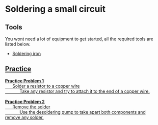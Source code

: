 # Soldering a small circuit

## Tools
You wont need a lot of equipment to get started, all the required tools are listed below.

- <a href="https://tinyurl.com/2wepuamc" target="_blank">Soldering iron



## Practice
**Practice Problem 1**<br/>
&nbsp;&nbsp;&nbsp;&nbsp;&nbsp;&nbsp;Solder a resistor to a copper wire<br/>&nbsp;&nbsp;&nbsp;&nbsp;&nbsp;&nbsp;&nbsp;&nbsp;&nbsp;&nbsp;&nbsp;&nbsp;Take any resistor and try to attach it to the end of a copper wire.
<br><br>
**Practice Problem 2**<br>
&nbsp;&nbsp;&nbsp;&nbsp;&nbsp;&nbsp;Remove the solder<br/>&nbsp;&nbsp;&nbsp;&nbsp;&nbsp;&nbsp;&nbsp;&nbsp;&nbsp;&nbsp;&nbsp;&nbsp;Use the desoldering pump to take apart both components and remove any solder.
